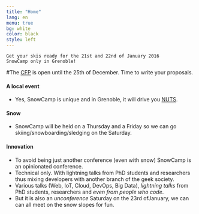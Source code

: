 ```yaml
---
title: "Home"
lang: en
menu: true
bg: white
color: black
style: left
---
```


    Get your skis ready for the 21st and 22nd of January 2016
    SnowCamp only in Grenoble!

#The [CFP](https://cfp.snowcamp.io) is open until the 25th of December. Time to write your proposals.

#### A local event
-   Yes, SnowCamp is unique and in Grenoble, it will drive you [NUTS](http://www.grenoble-tourisme.com/en/discover/gastronomy/local-specialties-and-products/).

#### Snow
-   SnowCamp will be held on a Thursday and a Friday so we can go skiing/snowboarding/sledging on the Saturday.

#### Innovation
-   To avoid being just another conference (even with snow) SnowCamp is an opinionated conference.
-   Technical only.
With lightning talks from PhD students and researchers thus mixing developers with another branch of the geek society.
-   Various talks (Web, IoT, Cloud, DevOps, Big Data), *lightning talks* from PhD students, researchers and *even from people who code*.
-   But it is also an *unconference* Saturday on the 23rd ofJanuary, we can can all meet on the snow slopes for fun.
